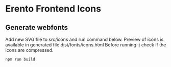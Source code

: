 # Erento Frontend Icons

## Generate webfonts
Add new SVG file to src/icons and run command below.
Preview of icons is available in generated file dist/fonts/icons.html
Before running it check if the icons are compressed.

    npm run build